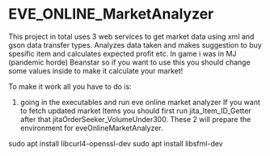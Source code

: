 # EVE_ONLINE_MarketAnalyzer
This project in total uses 3 web services to get market data using xml and gson data transfer types. Analyzes data taken and makes suggestion to buy spesific item 
and calculates expected profit etc.
In game i was in MJ (pandemic horde) Beanstar so if you want to use this you should change some values inside to make it calculate your market!

To make it work all you have to do is:
  1. going in the executables and run eve online market analyzer
If you want to fetch updated market Items you should first run jita_Item_ID_Getter after that jitaOrderSeeker_VolumeUnder300. These 2 will prepare the environment for eveOnlineMarketAnalyzer.

sudo apt install libcurl4-openssl-dev
sudo apt install libsfml-dev

